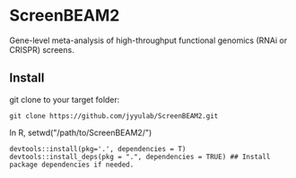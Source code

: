 # ScreenBEAM2
Gene-level meta-analysis of high-throughput functional genomics (RNAi or CRISPR) screens.

## Install 
git clone to your target folder:
```
git clone https://github.com/jyyulab/ScreenBEAM2.git
```
In R, setwd("/path/to/ScreenBEAM2/")
```
devtools::install(pkg='.', dependencies = T)
devtools::install_deps(pkg = ".", dependencies = TRUE) ## Install package dependencies if needed.
```
